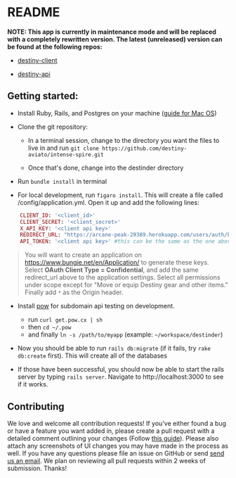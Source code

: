 # README

**NOTE: This app is currently in maintenance mode and will be replaced with a completely rewritten version. The latest (unreleased) version can be found at the following repos:**

* [destiny-client](https://github.com/destiny-aviato/destinder-client)

* [destiny-api](https://github.com/destiny-aviato/destinder-api)

## Getting started:

* Install Ruby, Rails, and Postgres on your machine ([guide for Mac OS](https://gorails.com/setup/osx/10.12-sierra))

* Clone the git repository:

    - In a terminal session, change to the directory you want the files to live in and run `git clone https://github.com/destiny-aviato/intense-spire.git`

    - Once that's done, change into the destinder directory

* Run `bundle install` in terminal

* For local development, run `figaro install`. This will create a file called /config/application.yml. Open it up and add the following lines:

```ruby
    CLIENT_ID: '<client_id>'
    CLIENT_SECRET: '<client_secret>'
    X_API_KEY: '<client api key>'
    REDIRECT_URL: "https://arcane-peak-29389.herokuapp.com/users/auth/bungie/callback" #for development
    API_TOKEN: '<client api key>' #this can be the same as the one above, you'll need it for API requests (for now)
```

>You will want to create an application on <https://www.bungie.net/en/Application/> to generate these keys. Select **OAuth Client Type = Confidential**, and add the same redirect_url above to the application settings. Select all permissions under scope except for "Move or equip Destiny gear and other items." Finally add `*` as the Origin header.

* Install [pow](http://pow.cx/) for subdomain api testing on development.
    - run `curl get.pow.cx | sh`
    - then `cd ~/.pow`
    - and finally `ln -s /path/to/myapp` (example: `~/workspace/destinder`)

* Now you should be able to run `rails db:migrate` (if it fails, try `rake db:create` first). This will create all of the databases

* If those have been successful, you should now be able to start the rails server by typing `rails server`. Navigate to http://localhost:3000 to see if it works.

## Contributing

We love and welcome all contribution requests! If you've either found a bug or have a feature you want added in, please create a pull request with a detailed comment outlining your changes (Follow [this guide](https://help.github.com/articles/fork-a-repo/)). Please also attach any screenshots of UI changes you may have made in the process as well. If you have any questions please file an issue on GitHub or send [send us an email](mailto:help@destinder.com). We plan on reviewing all pull requests within 2 weeks of submission. Thanks!
